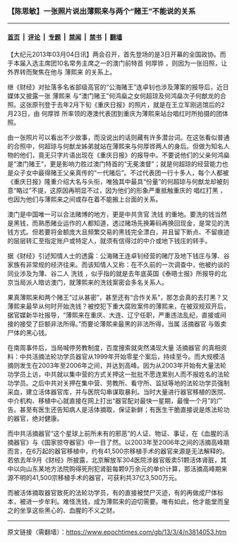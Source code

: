 ### 【陈思敏】一张照片说出薄熙来与两个“赌王”不能说的关系

---

#### [首页](../../../..?n3814053) &nbsp;|&nbsp; [评论](../../../../../epoch-comment?n3814053) &nbsp;|&nbsp; [专题](../../../../../epoch-special?n3814053) &nbsp;|&nbsp; [禁闻](../../../../../epoch-news?n3814053) &nbsp;|&nbsp; [禁书](../../../../../books?n3814053) &nbsp;|&nbsp; [翻墙](https://github.com/gfw-breaker/nogfw/blob/master/README.md?n3814053)


<div class="post_content" id="artbody" itemprop="articleBody">
 <!-- article content begin -->
 <p>
  【大纪元2013年03月04日讯】两会召开，首先登场的是3日开幕的全国政协。而于本届入选主席团10名常务主席之一的澳门前特首
  <ok href="https://www.epochtimes.com/gb/tag/%E4%BD%95%E5%8E%9A%E9%93%A7.html">
   何厚铧
  </ok>
  ，则因为一张旧照，让外界转而聚焦在他与
  <ok href="https://www.epochtimes.com/gb/tag/%E8%96%84%E7%86%99%E6%9D%A5.html">
   薄熙来
  </ok>
  的关系上。
 </p>
 <p>
  继《财经》对扯落多名省部级高官的“公海赌王”连卓钊也涉及薄案的报导后，近日媒体又披露一张
  <ok href="https://www.epochtimes.com/gb/tag/%E8%96%84%E7%86%99%E6%9D%A5.html">
   薄熙来
  </ok>
  与“澳门赌王”何鸿燊之女何超琼及何鸿燊次子何猷龙的合照。这张原刊登于去年2月下旬《重庆日报》的照片，就是在王立军刚逃馆后的2月23日，由
  <ok href="https://www.epochtimes.com/gb/tag/%E4%BD%95%E5%8E%9A%E9%93%A7.html">
   何厚铧
  </ok>
  所率领的港澳代表团到重庆为薄熙来站台唱红时所拍摄的团体照。
 </p>
 <p>
  由一张照片可以看出不少故事，而没说出的话则藏有许多潜台词。在这张看似普通的合照中，何超琼与何猷龙姊弟就站在薄熙来与何厚铧两人的身后。但做为知名人物的他们，竟无只字片语出现在《重庆日报》的报导中。不要说他们的父亲何鸿燊是“澳门赌王”，更是影响力胜过澳门特首的“无冕澳督”；就是何超琼的经营能力也是众子女中最得赌王父亲真传的“一代赌后”。不过代表团一行十多人，每个人都被《重庆日报》隆重介绍大名与头衔，唯独其中最具“份量”的何超琼与何猷龙却被刻意“略过”不提，这原因再明显不过，因为他们的形象严重抵触重庆的
  <ok href="https://www.epochtimes.com/gb/tag/%E5%94%B1%E7%BA%A2%E6%89%93%E9%BB%91.html">
   唱红打黑
  </ok>
  ，也因为他们与薄熙来之间或存在着不能搬上台面的关系。
 </p>
 <p>
  澳门是中国唯一可以合法赌博的地方，更是中共贪官
  <ok href="https://www.epochtimes.com/gb/tag/%E6%B4%97%E9%92%B1.html">
   洗钱
  </ok>
  的重地。要洗的钱当然是黑钱，而熟悉赌业运作的人都知道，透过赌场先换筹码再换回现金，是常见的洗钱方式。但若要将金额庞大且频繁交易的黑钱完全漂白，并且留下断点、不留痕迹的层层转汇至指定账户或特定人，就须有信得过的中介或地下钱庄的转手。
 </p>
 <p>
  据《财经》引述知情人士的透露：公海赌王连卓钊经营的赌厅及地下钱庄与薄、谷家族有非常规的经济往来。而该知情人又称：在不久前的一次调查中，他被约谈的同业涉及为薄、谷二人
  <ok href="https://www.epochtimes.com/gb/tag/%E6%B4%97%E9%92%B1.html">
   洗钱
  </ok>
  ，似乎指的就是去年底英国《泰晤士报》所报导的北京当局派人暗访澳门，就薄熙来的洗钱案密会多名关系人。
 </p>
 <p>
  果真薄熙来和两个赌王“过从甚密”，甚至还有“合作关系”，那怎会真的去打黑？又薄熙来最早从何时开始洗钱？被控犯下重大腐败案件的薄熙来，在被双规双开后，据官媒新华社报导，“薄熙来在重庆、大连、辽宁任职，严重违法乱纪，直接或间接的接受了巨额非法所得。”而要论薄熙来最黑的非法所得，当属
  <ok href="https://www.epochtimes.com/gb/tag/%E6%B4%BB%E6%91%98%E5%99%A8%E5%AE%98.html">
   活摘器官
  </ok>
  与贩卖尸体的黑心钱。
 </p>
 <p>
  在南周事件后，当局喊停劳教制度，百度搜索就突然涌现大量
  <ok href="https://www.epochtimes.com/gb/tag/%E6%B4%BB%E6%91%98%E5%99%A8%E5%AE%98.html">
   活摘器官
  </ok>
  的真相资料：中共活摘法轮功学员器官从1999年开始零星个案后，持续至今。而大规模活摘则发生在2003年至2006年之间，并达到高峰。因为从2003年开始有大量法轮功学员上访，中共就以集中营的方式关押这一批批不愿连累别人而不报姓名的法轮功学员。之后中共对关押在集中营、劳教所、看守所、监狱等地的法轮功学员强制采血，建立活体器官库，并与医院勾串谋取暴利。当时大量进行器官移植的医院、中介机构、移植中心就直接在网上打出“器官配对最快一星期，最慢一个月”的广告。甚至有医生还告知病人是活体摘取，保证新鲜；有医生干脆直接说是炼法轮功的器官，绝对健康。
 </p>
 <p>
  而中共活摘器官“这个星球上前所未有的邪恶”的人证、物证、事证，在《血腥的活摘器官》与《国家掠夺器官》中一目了然。以2003年至2006年之间的活摘高峰期而言，在6万起的器官移植中，约有41,500宗移植手术的器官来源是无法解释的。若依去年9月《财经》所披露，北京解放军304医院涉器官贩卖51颗活体肾脏，其中以向山东某地方法院购得死刑犯肾脏每颗9万余元的单价计算，那活摘高峰期来源不明的41,500宗移植手术的器官，可获利共37亿3,500万元。
 </p>
 <p>
  而被活体摘取器官致死的法轮功学员，有的直接被焚尸灭迹，有的再做成尸体标本，被进一步牟利。难怪洗钱，成为薄熙来的迫切需要。唯有如此，他才能堂而皇之的坐享这些黑心的、血腥的不义之财。
 </p>
 <!-- article content end -->
 <div id="below_article_ad">
 </div>
</div>


---

原文链接（需翻墙）：https://www.epochtimes.com/gb/13/3/4/n3814053.htm